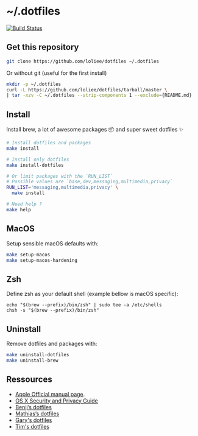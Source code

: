 # ~/.dotfiles

[![Build Status](https://travis-ci.org/loliee/dotfiles.svg?branch=master)](https://travis-ci.org/loliee/dotfiles)

## Get this repository

```bash
git clone https://github.com/loliee/dotfiles ~/.dotfiles
```

Or without git (useful for the first install)

```bash
mkdir -p ~/.dotfiles
curl -L https://github.com/loliee/dotfiles/tarball/master \
| tar -xzv -C ~/.dotfiles --strip-components 1 --exclude={README.md}
```

## Install

Install brew, a lot of awesome packages 📦 and super sweet dotfiles ✨

```bash
# Install dotfiles and packages
make install

# Install only dotfiles
make install-dotfiles

# Or limit packages with the `RUN_LIST`
# Possible values are `base,dev,messaging,multimedia,privacy`
RUN_LIST='messaging,multimedia,privacy' \
  make install

# Need help ?
make help
```

## MacOS

Setup sensible macOS defaults with:

```bash
make setup-macos
make setup-macos-hardening
```

## Zsh

Define zsh as your default shell (example bellow is macOS specific):

```
echo "$(brew --prefix)/bin/zsh" | sudo tee -a /etc/shells
chsh -s "$(brew --prefix)/bin/zsh"
```

## Uninstall

Remove dotfiles and packages with:

```bash
make uninstall-dotfiles
make uninstall-brew
```

## Ressources

- [Apple Official manual page](https://developer.apple.com/library/mac/documentation/Darwin/Reference/ManPages/man1/defaults.1.html).
- [OS X Security and Privacy Guide](https://github.com/drduh/OS-X-Security-and-Privacy-Guide#http)
- [Benji’s dotfiles](https://github.com/bdossantos/dotfiles)
- [Mathias’s dotfiles](https://github.com/mathiasbynens/dotfiles)
- [Gary's dotfiles](https://github.com/garybernhardt/dotfiles)
- [Tim's dotfiles](https://github.com/tpope/tpope)
